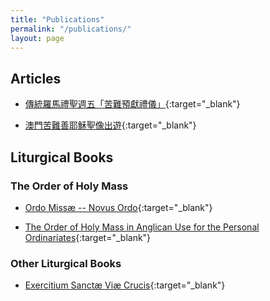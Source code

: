 ```yaml
---
title: "Publications"
permalink: "/publications/"
layout: page
---
```


## Articles

* [傳統羅馬禮聖週五「苦難預獻禮儀」](/files/goodfriday.pdf){:target="_blank"}

* [澳門苦難善耶穌聖像出遊](/files/bomjesus.pdf){:target="_blank"}

## Liturgical Books

### The Order of Holy Mass

* [Ordo Missæ -- Novus Ordo](/files/novusordomissae.pdf){:target="_blank"}

* [The Order of Holy Mass in Anglican Use for the Personal Ordinariates](/files/ordinariate-ordomissae.pdf){:target="_blank"}

### Other Liturgical Books

* [Exercitium Sanctæ Viæ Crucis](/files/via-crucis.pdf){:target="_blank"}
